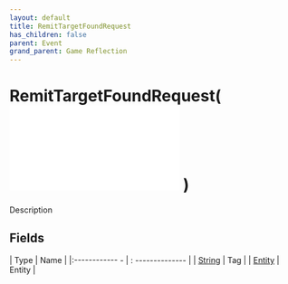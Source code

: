 ```yaml
---
layout: default
title: RemitTargetFoundRequest
has_children: false
parent: Event
grand_parent: Game Reflection
---
```

# RemitTargetFoundRequest( ![ EntityEventBase ](game-reflection/events/entity_event_base.md) )
Description 

## Fields
| Type | Name |
|:------------ - | : -------------- |
| [String](game-reflection/components/string.md) | Tag |
| [Entity](game-reflection/classes/entity.md) | Entity |
